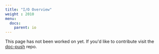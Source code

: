 ```yaml
---
title: "I/O Overview"
weight : 2010
menu:
  docs:
    parent: io
---
```


This page has not been worked on yet. If you'd like to contribute visit the [doc-push] repo.

[doc-push]: https://github.com/tokio-rs/doc-push
